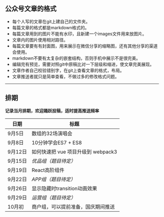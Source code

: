 ## 公众号文章的格式
- 每个人写的文章在git上建自己的文件夹。
- 每篇文章的格式都是markdown格式的。
- 每篇文章用到的图片不能有水印，且新建一个images文件用来放图片。
- 文章内的图片使用相对路径。
- 每篇文章要有有封面图，用来展示在微信分享的缩略图，还有其他分享的渠道会使用。
- markdown不要有太复杂的嵌套结构，否则手机中展示不是很完美。
- 编辑完有预览，需要对照git中原稿比对一下层级和缩进，使文章完美展现。
- 文章作者自己校验错别字，在git上查看文章的格式，布局。
- 文章推送者就只是简单查看，不做过多的修改格式问题。    

---------------------------------    

## 排期
__记录当月排期，欢迎踊跃投稿，适时提高推送频率__    

| 日期 | 标题 |
| -------- | -------- |
| 9月5日   | 数组的32场演唱会   |
| 9月8日   | 10分钟学会ES7 + ES8   |
| 9月12日   | 如何快速把 vue 项目升级到 webpack3   |
| 9月15日   | *优品组（题目待定）*   |
| 9月19日   | React高阶组件   |
| 9月22日   | *APP组（题目待定）*   |
| 9月26日   | 显示隐藏时transition动画效果   |
| 9月29日   | *运营组（题目待定）*   |
| 10月初   | 商户组，可以提前准备，国庆期间推送   |